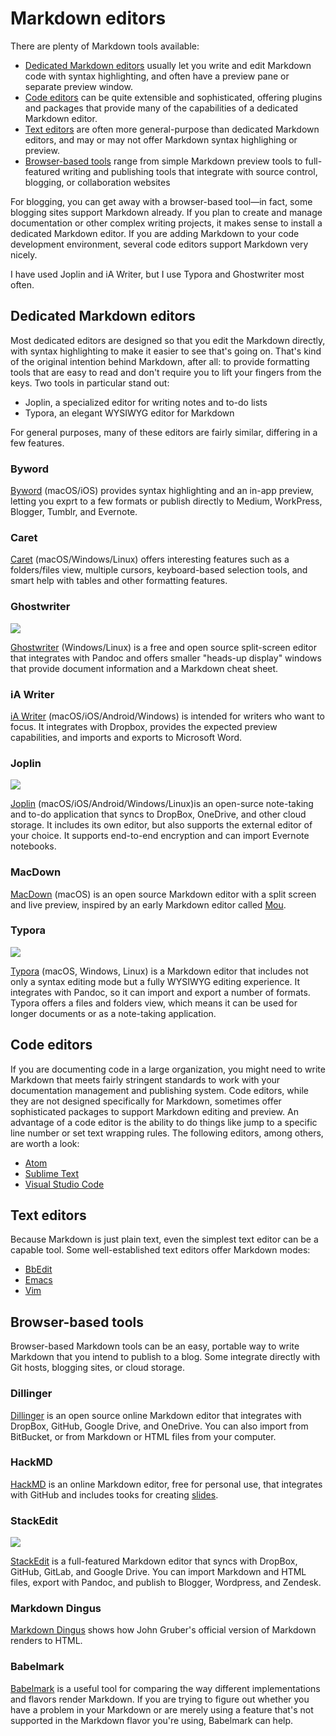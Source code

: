 # Markdown editors

There are plenty of Markdown tools available:

- [Dedicated Markdown editors](#dedicated-markdown-editors) usually let you write and
  edit Markdown code with syntax highlighting, and often have a preview pane or separate
  preview window.
- [Code editors](#code-editors) can be quite extensible and sophisticated, offering 
  plugins and packages that provide many of the capabilities of a dedicated Markdown 
  editor.
- [Text editors](#text-editors) are often more general-purpose than dedicated Markdown
  editors, and may or may not offer Markdown syntax highlighing or preview.
- [Browser-based tools](#browser-based-tools) range from simple Markdown preview tools
  to full-featured writing and publishing tools that integrate with source control,
  blogging, or collaboration websites

For blogging, you can get away with a browser-based tool&mdash;in fact, some blogging sites support Markdown already. If you plan to create and manage documentation or other complex writing projects, it makes sense to install a dedicated Markdown editor. If you are adding Markdown to your code development environment, several code editors support Markdown very nicely. 

I have used Joplin and iA Writer, but I use Typora and Ghostwriter most often. 

## Dedicated Markdown editors

Most dedicated editors are designed so that you edit the Markdown directly, with syntax highlighting to make it easier to see that's going on. That's kind of the original intention behind Markdown, after all: to provide formatting tools that are easy to read and don't require you to lift your fingers from the keys. Two tools in particular stand out:

- Joplin, a specialized editor for writing notes and to-do lists
- Typora, an elegant WYSIWYG editor for Markdown

For general purposes, many of these editors are fairly similar, differing in a few features.

### Byword

[Byword](https://bywordapp.com/) (macOS/iOS) provides syntax highlighting and an in-app preview, letting you exprt to a few formats or publish directly to Medium, WorkPress, Blogger, Tumblr, and Evernote.

### Caret

[Caret](https://caret.io/) (macOS/Windows/Linux) offers interesting features such as a folders/files view, multiple cursors, keyboard-based selection tools, and smart help with tables and other formatting features. 

### Ghostwriter

![](../img/ghostwriter.png)

[Ghostwriter](https://wereturtle.github.io/ghostwriter/) (Windows/Linux) is a free and open source split-screen editor that integrates with Pandoc and offers smaller "heads-up display" windows that provide document information and a Markdown cheat sheet.
	
### iA Writer

[iA Writer](https://ia.net/writer) (macOS/iOS/Android/Windows) is intended for writers who want to focus. It integrates with Dropbox, provides the expected preview capabilities, and imports and exports to Microsoft Word.

### Joplin

![](../img/tools-joplin.png)

[Joplin](https://joplinapp.org/) (macOS/iOS/Android/Windows/Linux)is an open-surce note-taking and to-do application that syncs to DropBox, OneDrive, and other cloud storage. It includes its own editor, but also supports the external editor of your choice. It supports end-to-end encryption and can import Evernote notebooks.

### MacDown

[MacDown](https://macdown.uranusjr.com/) (macOS) is an open source Markdown editor with a split screen and live preview, inspired by an early Markdown editor called [Mou](http://25.io/mou/).

### Typora

![](../img/tools-typora.png)

[Typora](https://typora.io/) (macOS, Windows, Linux) is a Markdown editor that includes not only a syntax editing mode but a fully WYSIWYG editing experience. It integrates with Pandoc, so it can import and export a number of formats. Typora offers a files and folders view, which means it can be used for longer documents or as a note-taking application.

## Code editors

If you are documenting code in a large organization, you might need to write Markdown that meets fairly stringent standards to work with your documentation management and publishing system. Code editors, while they are not designed specifically for Markdown, sometimes offer sophisticated packages to support Markdown editing and preview. An advantage of a code editor is the ability to do things like jump to a specific line number or set text wrapping rules. The following editors, among others, are worth a look:

- [Atom](https://atom.io/)
- [Sublime Text](https://www.sublimetext.com/) 
- [Visual Studio Code](https://code.visualstudio.com/)

## Text editors

Because Markdown is just plain text, even the simplest text editor can be a capable tool. Some well-established text editors offer Markdown modes:

- [BbEdit](https://www.barebones.com/products/bbedit/bb)
- [Emacs](https://www.gnu.org/software/emacs/)
- [Vim](https://www.vim.org/)

## Browser-based tools

Browser-based Markdown tools can be an easy, portable way to write Markdown that you intend to publish to a blog. Some integrate directly with Git hosts, blogging sites, or cloud storage.

### Dillinger

[Dillinger](https://dillinger.io/) is an open source online Markdown editor that integrates with DropBox, GitHub, Google Drive, and OneDrive. You can also import from BitBucket, or from Markdown or HTML files from your computer.

### HackMD

[HackMD](https://hackmd.io/) is an online Markdown editor, free for personal use, that integrates with GitHub and includes tooks for creating [slides](https://hackmd.io/c/tutorials/%2Fs%2Fhow-to-create-slide-deck).

### StackEdit

![](../img/stackedit.png)

[StackEdit](https://stackedit.io/) is a full-featured Markdown editor that syncs with DropBox, GitHub, GitLab, and Google Drive. You can import Markdown and HTML files, export with Pandoc, and publish to Blogger, Wordpress, and Zendesk.

### Markdown Dingus
 
[Markdown Dingus](https://daringfireball.net/projects/markdown/dingus) shows how John Gruber's official version of Markdown renders to HTML.

### Babelmark

[Babelmark](https://babelmark.github.io/) is a useful tool for comparing the way different implementations and flavors render Markdown. If you are trying to figure out whether you have a problem in your Markdown or are merely using a feature that's not supported in the Markdown flavor you're using, Babelmark can help.

